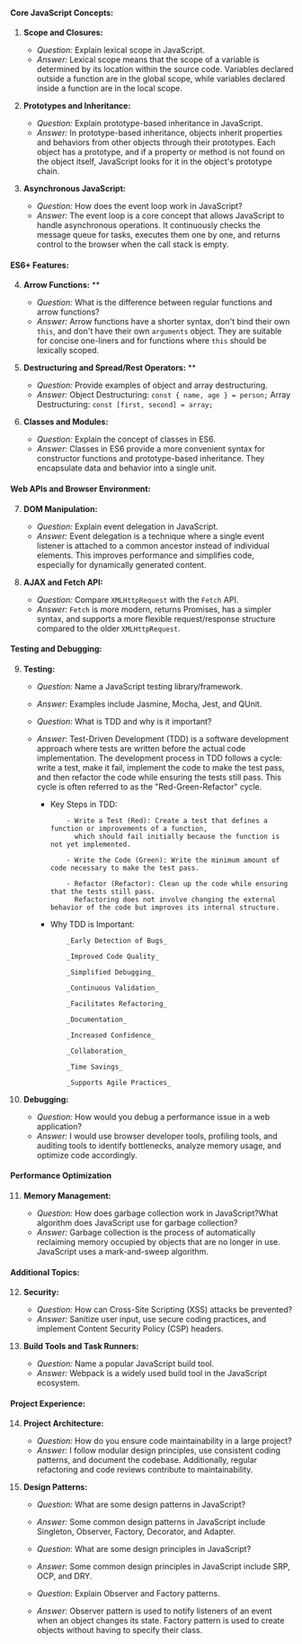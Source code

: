 #### Core JavaScript Concepts:


1. **Scope and Closures:**

   - _Question:_ Explain lexical scope in JavaScript.
   - _Answer:_ Lexical scope means that the scope of a variable is determined by its location within the source code. Variables declared outside a function are in the global scope, while variables declared inside a function are in the local scope.

2. **Prototypes and Inheritance:**

   - _Question:_ Explain prototype-based inheritance in JavaScript.
   - _Answer:_ In prototype-based inheritance, objects inherit properties and behaviors from other objects through their prototypes. Each object has a prototype, and if a property or method is not found on the object itself, JavaScript looks for it in the object's prototype chain.

3. **Asynchronous JavaScript:**
   - _Question:_ How does the event loop work in JavaScript?
   - _Answer:_ The event loop is a core concept that allows JavaScript to handle asynchronous operations. It continuously checks the message queue for tasks, executes them one by one, and returns control to the browser when the call stack is empty.

#### ES6+ Features:

4. **Arrow Functions:** \*\*

   - _Question:_ What is the difference between regular functions and arrow functions?
   - _Answer:_ Arrow functions have a shorter syntax, don't bind their own `this`, and don't have their own `arguments` object. They are suitable for concise one-liners and for functions where `this` should be lexically scoped.

5. **Destructuring and Spread/Rest Operators:** \*\*

   - _Question:_ Provide examples of object and array destructuring.
   - _Answer:_ Object Destructuring: `const { name, age } = person;` Array Destructuring: `const [first, second] = array;`

6. **Classes and Modules:**
   - _Question:_ Explain the concept of classes in ES6.
   - _Answer:_ Classes in ES6 provide a more convenient syntax for constructor functions and prototype-based inheritance. They encapsulate data and behavior into a single unit.

#### Web APIs and Browser Environment:

7. **DOM Manipulation:**

   - _Question:_ Explain event delegation in JavaScript.
   - _Answer:_ Event delegation is a technique where a single event listener is attached to a common ancestor instead of individual elements. This improves performance and simplifies code, especially for dynamically generated content.

8. **AJAX and Fetch API:**
   - _Question:_ Compare `XMLHttpRequest` with the `Fetch` API.
   - _Answer:_ `Fetch` is more modern, returns Promises, has a simpler syntax, and supports a more flexible request/response structure compared to the older `XMLHttpRequest`.

#### Testing and Debugging:

9.  **Testing:**

    - _Question:_ Name a JavaScript testing library/framework.
    - _Answer:_ Examples include Jasmine, Mocha, Jest, and QUnit.

    - _Question_: What is TDD and why is it important?
    - _Answer_: Test-Driven Development (TDD) is a software development approach where tests are written before the actual code implementation. The development process in TDD follows a cycle: write a test, make it fail, implement the code to make the test pass, and then refactor the code while ensuring the tests still pass. This cycle is often referred to as the "Red-Green-Refactor" cycle.

      - Key Steps in TDD:

                - Write a Test (Red): Create a test that defines a function or improvements of a function,
                  which should fail initially because the function is not yet implemented.

                - Write the Code (Green): Write the minimum amount of code necessary to make the test pass.

                - Refactor (Refactor): Clean up the code while ensuring that the tests still pass.
                  Refactoring does not involve changing the external behavior of the code but improves its internal structure.

      - Why TDD is Important:

                _Early Detection of Bugs_

                _Improved Code Quality_

                _Simplified Debugging_

                _Continuous Validation_

                _Facilitates Refactoring_

                _Documentation_

                _Increased Confidence_

                _Collaboration_

                _Time Savings_

                _Supports Agile Practices_

10. **Debugging:**

    - _Question:_ How would you debug a performance issue in a web application?
    - _Answer:_ I would use browser developer tools, profiling tools, and auditing tools to identify bottlenecks, analyze memory usage, and optimize code accordingly.

#### Performance Optimization

11. **Memory Management:**

    - _Question:_ How does garbage collection work in JavaScript?What algorithm does JavaScript use for garbage collection?
    - _Answer:_ Garbage collection is the process of automatically reclaiming memory occupied by objects that are no longer in use. JavaScript uses a mark-and-sweep algorithm.

#### Additional Topics:

12. **Security:**

    - _Question:_ How can Cross-Site Scripting (XSS) attacks be prevented?
    - _Answer:_ Sanitize user input, use secure coding practices, and implement Content Security Policy (CSP) headers.

13. **Build Tools and Task Runners:**

    - _Question:_ Name a popular JavaScript build tool.
    - _Answer:_ Webpack is a widely used build tool in the JavaScript ecosystem.

#### Project Experience:

14. **Project Architecture:**

    - _Question:_ How do you ensure code maintainability in a large project?
    - _Answer:_ I follow modular design principles, use consistent coding patterns, and document the codebase. Additionally, regular refactoring and code reviews contribute to maintainability.

15. **Design Patterns:**

    - _Question:_ What are some design patterns in JavaScript?
    - _Answer:_ Some common design patterns in JavaScript include Singleton, Observer, Factory, Decorator, and Adapter.

    - _Question_: What are some design principles in JavaScript?
    - _Answer_: Some common design principles in JavaScript include SRP, OCP, and DRY.

    - _Question_: Explain Observer and Factory patterns.
    - _Answer_: Observer pattern is used to notify listeners of an event when an object changes its state. Factory pattern is used to create objects without having to specify their class.

